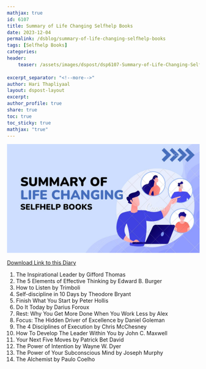 ```yaml
---
mathjax: true
id: 6107
title: Summary of Life Changing Selfhelp Books
date: 2023-12-04
permalink: /dsblog/summary-of-life-changing-selfhelp-books
tags: [Selfhelp Books]
categories:
header:
    teaser: /assets/images/dspost/dsp6107-Summary-of-Life-Changing-Selfhelp-Books.jpg
    
excerpt_separator: "<!--more-->"   
author: Hari Thapliyaal   
layout: dspost-layout   
excerpt:   
author_profile: true   
share: true   
toc: true   
toc_sticky: true 
mathjax: "true"
---
```


![Summary of Life Changing Selfhelp Books](/assets/images/dspost/dsp6107-Summary-of-Life-Changing-Selfhelp-Books.jpg)

[Download Link to this Diary](../assets/docs/Summaries-of-Books.pdf)

<object data="../assets/docs/Summaries-of-Books.pdf" width="1000" height="1000" scroll=True type='application/pdf'></object>

1. The Inspirational Leader by Gifford Thomas
1. The 5 Elements of Effective Thinking by Edward B. Burger
1. How to Listen by Trimboli
1. Self-discipline in 10 Days by Theodore Bryant
1. Finish What You Start by Peter Hollis
1. Do It Today by Darius Foroux
1. Rest: Why You Get More Done When You Work Less by Alex
1. Focus: The Hidden Driver of Excellence by Daniel Goleman
1. The 4 Disciplines of Execution by Chris McChesney
1. How To Develop The Leader Within You by John C. Maxwell
1. Your Next Five Moves by Patrick Bet David
1. The Power of Intention by Wayne W. Dyer
1. The Power of Your Subconscious Mind by Joseph Murphy
1. The Alchemist by Paulo Coelho

 
